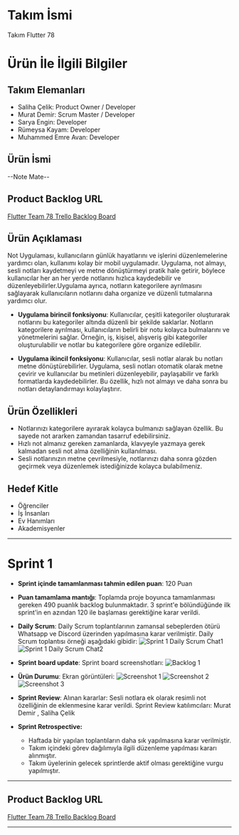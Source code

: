 # **Takım İsmi**

Takım Flutter 78

# Ürün İle İlgili Bilgiler

## Takım Elemanları
- Saliha Çelik: Product Owner / Developer
- Murat Demir: Scrum Master / Developer
- Sarya Engin: Developer
- Rümeysa Kayam: Developer
- Muhammed Emre Avan: Developer


## Ürün İsmi

--Note Mate--

## Product Backlog URL

[Flutter Team 78 Trello Backlog Board](https://trello.com/b/dmVRpaMQ/oua)

## Ürün Açıklaması

Not Uygulaması, kullanıcıların günlük hayatlarını ve işlerini düzenlemelerine yardımcı olan, kullanımı kolay bir mobil uygulamadır. Uygulama, not almayı, sesli notları kaydetmeyi ve metne dönüştürmeyi pratik hale getirir, böylece kullanıcılar her an her yerde notlarını hızlıca kaydedebilir ve düzenleyebilirler.Uygulama ayrıca, notların kategorilere ayrılmasını sağlayarak kullanıcıların notlarını daha organize ve düzenli tutmalarına yardımcı olur.

- **Uygulama birincil fonksiyonu**: Kullanıcılar, çeşitli kategoriler oluşturarak notlarını bu kategoriler altında düzenli bir şekilde saklarlar. Notların kategorilere ayrılması, kullanıcıların belirli bir notu kolayca bulmalarını ve yönetmelerini sağlar. Örneğin, iş, kişisel, alışveriş gibi kategoriler oluşturulabilir ve notlar bu kategorilere göre organize edilebilir.

- **Uygulama ikincil fonksiyonu**: Kullanıcılar, sesli notlar alarak bu notları metne dönüştürebilirler. Uygulama, sesli notları otomatik olarak metne çevirir ve kullanıcılar bu metinleri düzenleyebilir, paylaşabilir ve farklı formatlarda kaydedebilirler. Bu özellik, hızlı not almayı ve daha sonra bu notları detaylandırmayı kolaylaştırır.
## Ürün Özellikleri

- Notlarınızı kategorilere ayırarak kolayca bulmanızı sağlayan özellik. Bu sayede not ararken zamandan tasarruf edebilirsiniz.
- Hızlı not almanız gereken zamanlarda, klavyeyle yazmaya gerek kalmadan sesli not alma özelliğinin kullanılması.
- Sesli notlarınızın metne çevrilmesiyle, notlarınızı daha sonra gözden geçirmek veya düzenlemek istediğinizde kolayca bulabilmeniz.

## Hedef Kitle

- Öğrenciler
- İş İnsanları
- Ev Hanımları
- Akademisyenler

---

# Sprint 1

- **Sprint içinde tamamlanması tahmin edilen puan**: 120 Puan


- **Puan tamamlama mantığı**: Toplamda proje boyunca tamamlanması gereken 490 puanlık backlog bulunmaktadır. 3 sprint'e bölündüğünde ilk sprint'in en azından 120 ile başlaması gerektiğine karar verildi.


- **Daily Scrum**: Daily Scrum toplantılarının zamansal sebeplerden ötürü Whatsapp ve Discord üzerinden yapılmasına karar verilmiştir. Daily Scrum toplantısı örneği aşağıdaki gibidir:
  ![Sprint 1 Daily Scrum Chat1](https://raw.githubusercontent.com/Osalihacelik/OUABootcamp/main/ProjectManagement/Sprint1Documents/daily1.png)
  ![Sprint 1 Daily Scrum Chat2](https://raw.githubusercontent.com/Osalihacelik/OUABootcamp/main/ProjectManagement/Sprint1Documents/daily2.png)

- **Sprint board update**: Sprint board screenshotları:
  ![Backlog 1](https://raw.githubusercontent.com/Osalihacelik/OUABootcamp/main/ProjectManagement/Sprint1Documents/sprintboard1.png)


- **Ürün Durumu**: Ekran görüntüleri:
  ![Screenshot 1](https://raw.githubusercontent.com/Osalihacelik/OUABootcamp/main/ProjectManagement/Sprint1Documents/screenshot1.png)
  ![Screenshot 2](https://raw.githubusercontent.com/Osalihacelik/OUABootcamp/main/ProjectManagement/Sprint1Documents/screenshot2.png)
  ![Screenshot 3](https://raw.githubusercontent.com/Osalihacelik/OUABootcamp/main/ProjectManagement/Sprint1Documents/screenshot3.png)

- **Sprint Review**:
  Alınan kararlar: Sesli notlara ek olarak resimli not özelliğinin de eklenmesine karar verildi. Sprint Review katılımcıları: Murat Demir , Saliha Çelik

- **Sprint Retrospective:**
    - Haftada bir yapılan toplantıların daha sık yapılmasına karar verilmiştir.
    - Takım içindeki görev dağılımıyla ilgili düzenleme yapılması kararı alınmıştır.
    - Takım üyelerinin gelecek sprintlerde aktif olması gerektiğine vurgu yapılmıştır.


---

## Product Backlog URL

[Flutter Team 78 Trello Backlog Board](https://trello.com/b/dmVRpaMQ/oua)

---
